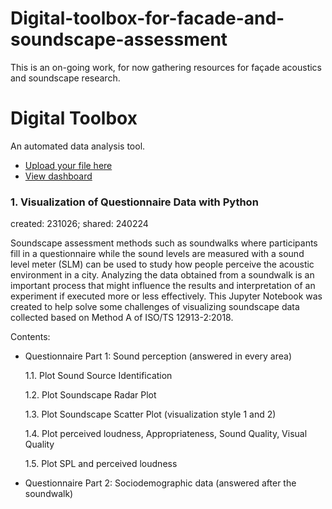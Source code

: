 # Digital-toolbox-for-facade-and-soundscape-assessment
This is an on-going work, for now gathering resources for façade acoustics and soundscape research.

# Digital Toolbox
An automated data analysis tool.

- [Upload your file here](https://mytoolbox-api.onrender.com/docs)
- [View dashboard](https://mytoolbox-dashboard.onrender.com)



### 1. Visualization of Questionnaire Data with Python
created: 231026; shared: 240224
  
  Soundscape assessment methods such as soundwalks where participants fill in a questionnaire while the sound levels are measured with a sound level meter (SLM) can be used to study how people perceive the acoustic environment in a city. Analyzing the data obtained from a soundwalk is an important process that might influence the results and interpretation of an experiment if executed more or less effectively. This Jupyter Notebook was created to help solve some challenges of visualizing soundscape data collected based on Method A of ISO/TS 12913-2:2018.
  
  Contents:
    
- Questionnaire Part 1: Sound perception (answered in every area)
  
  1.1. Plot Sound Source Identification
  
  1.2. Plot Soundscape Radar Plot
  
  1.3. Plot Soundscape Scatter Plot (visualization style 1 and 2)
  
  1.4. Plot perceived loudness, Appropriateness, Sound Quality, Visual Quality
  
  1.5. Plot SPL and perceived loudness

  
- Questionnaire Part 2: Sociodemographic data (answered after the soundwalk)
